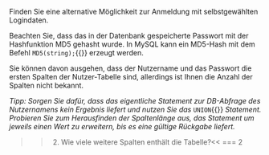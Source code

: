 Finden Sie eine alternative Möglichkeit zur Anmeldung mit selbstgewählten Logindaten.

Beachten Sie, dass das in der Datenbank gespeicherte Passwort mit der Hashfunktion MD5 
gehasht wurde. In MySQL kann ein MD5-Hash mit dem Befehl `MD5(string);`{{}} erzeugt werden.

Sie können davon ausgehen, dass der Nutzername und das Passwort die ersten Spalten der Nutzer-Tabelle sind, 
allerdings ist Ihnen die Anzahl der Spalten nicht bekannt.

_Tipp:
Sorgen Sie dafür, dass das eigentliche Statement zur DB-Abfrage des Nutzernamens kein Ergebnis liefert 
und nutzen Sie das_ `UNION`{{}} _Statement. Probieren Sie zum Herausfinden der Spaltenlänge aus, das Statement
um jeweils einen Wert zu erweitern, bis es eine gültige Rückgabe liefert._

>>2) Wie viele weitere Spalten enthält die Tabelle?<<
=== 2
